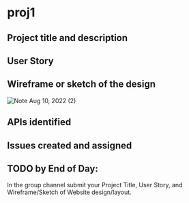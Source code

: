 # proj1

## Project title and description
## User Story


## Wireframe or sketch of the design
![Note Aug 10, 2022 (2)](https://user-images.githubusercontent.com/108028584/184062236-8fc0d845-b351-420b-b166-f9e23cbb1bba.jpg)


## APIs identified


## Issues created and assigned


## TODO by End of Day:
In the group channel submit your Project Title, User Story, and Wireframe/Sketch of Website design/layout.

